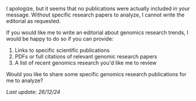 I apologize, but it seems that no publications were actually included in your message. Without specific research papers to analyze, I cannot write the editorial as requested. 

If you would like me to write an editorial about genomics research trends, I would be happy to do so if you can provide:
1. Links to specific scientific publications
2. PDFs or full citations of relevant genomic research papers
3. A list of recent genomics research you'd like me to review

Would you like to share some specific genomics research publications for me to analyze?

*Last update: 26/12/24*
